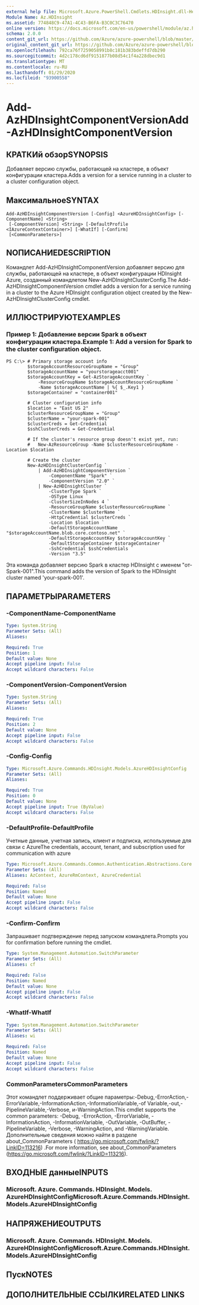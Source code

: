 ```yaml
---
external help file: Microsoft.Azure.PowerShell.Cmdlets.HDInsight.dll-Help.xml
Module Name: Az.HDInsight
ms.assetid: 774848C9-47A1-4C43-B6FA-B3C0C3C76470
online version: https://docs.microsoft.com/en-us/powershell/module/az.hdinsight/add-azhdinsightcomponentversion
schema: 2.0.0
content_git_url: https://github.com/Azure/azure-powershell/blob/master/src/HDInsight/HDInsight/help/Add-AzHDInsightComponentVersion.md
original_content_git_url: https://github.com/Azure/azure-powershell/blob/master/src/HDInsight/HDInsight/help/Add-AzHDInsightComponentVersion.md
ms.openlocfilehash: 792ca76f7259058991b8c181b383bdeffd7db290
ms.sourcegitcommit: 4d2c178cd6df9151877b08d54c1f4a228dbec9d1
ms.translationtype: MT
ms.contentlocale: ru-RU
ms.lasthandoff: 01/29/2020
ms.locfileid: "93900558"
---
```

# <span data-ttu-id="3ff19-101">Add-AzHDInsightComponentVersion</span><span class="sxs-lookup"><span data-stu-id="3ff19-101">Add-AzHDInsightComponentVersion</span></span>

## <span data-ttu-id="3ff19-102">КРАТКИй обзор</span><span class="sxs-lookup"><span data-stu-id="3ff19-102">SYNOPSIS</span></span>
<span data-ttu-id="3ff19-103">Добавляет версию службы, работающей на кластере, в объект конфигурации кластера.</span><span class="sxs-lookup"><span data-stu-id="3ff19-103">Adds a version for a service running in a cluster to a cluster configuration object.</span></span>

## <span data-ttu-id="3ff19-104">Максимальное</span><span class="sxs-lookup"><span data-stu-id="3ff19-104">SYNTAX</span></span>

```
Add-AzHDInsightComponentVersion [-Config] <AzureHDInsightConfig> [-ComponentName] <String>
 [-ComponentVersion] <String> [-DefaultProfile <IAzureContextContainer>] [-WhatIf] [-Confirm]
 [<CommonParameters>]
```

## <span data-ttu-id="3ff19-105">NОПИСАНИЕ</span><span class="sxs-lookup"><span data-stu-id="3ff19-105">DESCRIPTION</span></span>
<span data-ttu-id="3ff19-106">Командлет Add-AzHDInsightComponentVersion добавляет версию для службы, работающей на кластере, в объект конфигурации HDInsight Azure, созданный командлетом New-AzHDInsightClusterConfig.</span><span class="sxs-lookup"><span data-stu-id="3ff19-106">The Add-AzHDInsightComponentVersion cmdlet adds a version for a service running in a cluster to the Azure HDInsight configuration object created by the New-AzHDInsightClusterConfig cmdlet.</span></span>

## <span data-ttu-id="3ff19-107">ИЛЛЮСТРИРУЮТ</span><span class="sxs-lookup"><span data-stu-id="3ff19-107">EXAMPLES</span></span>

### <span data-ttu-id="3ff19-108">Пример 1: Добавление версии Spark в объект конфигурации кластера.</span><span class="sxs-lookup"><span data-stu-id="3ff19-108">Example 1: Add a version for Spark to the cluster configuration object.</span></span>
```
PS C:\> # Primary storage account info
        $storageAccountResourceGroupName = "Group"
        $storageAccountName = "yourstorageacct001"
        $storageAccountKey = Get-AzStorageAccountKey `
            -ResourceGroupName $storageAccountResourceGroupName `
            -Name $storageAccountName | %{ $_.Key1 }
        $storageContainer = "container001"

        # Cluster configuration info
        $location = "East US 2"
        $clusterResourceGroupName = "Group"
        $clusterName = "your-spark-001"
        $clusterCreds = Get-Credential
        $sshClusterCreds = Get-Credential

        # If the cluster's resource group doesn't exist yet, run:
        #   New-AzResourceGroup -Name $clusterResourceGroupName -Location $location

        # Create the cluster
        New-AzHDInsightClusterConfig `
            | Add-AzHDInsightComponentVersion `
                -ComponentName "Spark" `
                -ComponentVersion "2.0" `
            | New-AzHDInsightCluster `
                -ClusterType Spark `
                -OSType Linux `
                -ClusterSizeInNodes 4 `
                -ResourceGroupName $clusterResourceGroupName `
                -ClusterName $clusterName `
                -HttpCredential $clusterCreds `
                -Location $location `
                -DefaultStorageAccountName "$storageAccountName.blob.core.contoso.net" `
                -DefaultStorageAccountKey $storageAccountKey `
                -DefaultStorageContainer $storageContainer `
                -SshCredential $sshCredentials `
                -Version "3.5"
```

<span data-ttu-id="3ff19-109">Эта команда добавляет версию Spark в кластер HDInsight с именем "от-Spark-001".</span><span class="sxs-lookup"><span data-stu-id="3ff19-109">This command adds the version of Spark to the HDInsight cluster named 'your-spark-001'.</span></span>

## <span data-ttu-id="3ff19-110">ПАРАМЕТРЫ</span><span class="sxs-lookup"><span data-stu-id="3ff19-110">PARAMETERS</span></span>

### <span data-ttu-id="3ff19-111">-ComponentName</span><span class="sxs-lookup"><span data-stu-id="3ff19-111">-ComponentName</span></span>
```yaml
Type: System.String
Parameter Sets: (All)
Aliases:

Required: True
Position: 1
Default value: None
Accept pipeline input: False
Accept wildcard characters: False
```

### <span data-ttu-id="3ff19-112">-ComponentVersion</span><span class="sxs-lookup"><span data-stu-id="3ff19-112">-ComponentVersion</span></span>
```yaml
Type: System.String
Parameter Sets: (All)
Aliases:

Required: True
Position: 2
Default value: None
Accept pipeline input: False
Accept wildcard characters: False
```

### <span data-ttu-id="3ff19-113">-Config</span><span class="sxs-lookup"><span data-stu-id="3ff19-113">-Config</span></span>
```yaml
Type: Microsoft.Azure.Commands.HDInsight.Models.AzureHDInsightConfig
Parameter Sets: (All)
Aliases:

Required: True
Position: 0
Default value: None
Accept pipeline input: True (ByValue)
Accept wildcard characters: False
```

### <span data-ttu-id="3ff19-114">-DefaultProfile</span><span class="sxs-lookup"><span data-stu-id="3ff19-114">-DefaultProfile</span></span>
<span data-ttu-id="3ff19-115">Учетные данные, учетная запись, клиент и подписка, используемые для связи с Azure</span><span class="sxs-lookup"><span data-stu-id="3ff19-115">The credentials, account, tenant, and subscription used for communication with azure</span></span>

```yaml
Type: Microsoft.Azure.Commands.Common.Authentication.Abstractions.Core.IAzureContextContainer
Parameter Sets: (All)
Aliases: AzContext, AzureRmContext, AzureCredential

Required: False
Position: Named
Default value: None
Accept pipeline input: False
Accept wildcard characters: False
```

### <span data-ttu-id="3ff19-116">-Confirm</span><span class="sxs-lookup"><span data-stu-id="3ff19-116">-Confirm</span></span>
<span data-ttu-id="3ff19-117">Запрашивает подтверждение перед запуском командлета.</span><span class="sxs-lookup"><span data-stu-id="3ff19-117">Prompts you for confirmation before running the cmdlet.</span></span>

```yaml
Type: System.Management.Automation.SwitchParameter
Parameter Sets: (All)
Aliases: cf

Required: False
Position: Named
Default value: None
Accept pipeline input: False
Accept wildcard characters: False
```

### <span data-ttu-id="3ff19-118">-WhatIf</span><span class="sxs-lookup"><span data-stu-id="3ff19-118">-WhatIf</span></span>
```yaml
Type: System.Management.Automation.SwitchParameter
Parameter Sets: (All)
Aliases: wi

Required: False
Position: Named
Default value: None
Accept pipeline input: False
Accept wildcard characters: False
```

### <span data-ttu-id="3ff19-119">CommonParameters</span><span class="sxs-lookup"><span data-stu-id="3ff19-119">CommonParameters</span></span>
<span data-ttu-id="3ff19-120">Этот командлет поддерживает общие параметры:-Debug,-ErrorAction,-ErrorVariable,-InformationAction,-InformationVariable,-of Variable,-out,-PipelineVariable,-Verbose, и-WarningAction.</span><span class="sxs-lookup"><span data-stu-id="3ff19-120">This cmdlet supports the common parameters: -Debug, -ErrorAction, -ErrorVariable, -InformationAction, -InformationVariable, -OutVariable, -OutBuffer, -PipelineVariable, -Verbose, -WarningAction, and -WarningVariable.</span></span> <span data-ttu-id="3ff19-121">Дополнительные сведения можно найти в разделе about_CommonParameters ( https://go.microsoft.com/fwlink/?LinkID=113216) .</span><span class="sxs-lookup"><span data-stu-id="3ff19-121">For more information, see about_CommonParameters (https://go.microsoft.com/fwlink/?LinkID=113216).</span></span>

## <span data-ttu-id="3ff19-122">ВХОДНЫЕ данные</span><span class="sxs-lookup"><span data-stu-id="3ff19-122">INPUTS</span></span>

### <span data-ttu-id="3ff19-123">Microsoft. Azure. Commands. HDInsight. Models. AzureHDInsightConfig</span><span class="sxs-lookup"><span data-stu-id="3ff19-123">Microsoft.Azure.Commands.HDInsight.Models.AzureHDInsightConfig</span></span>

## <span data-ttu-id="3ff19-124">НАПРЯЖЕНИЕ</span><span class="sxs-lookup"><span data-stu-id="3ff19-124">OUTPUTS</span></span>

### <span data-ttu-id="3ff19-125">Microsoft. Azure. Commands. HDInsight. Models. AzureHDInsightConfig</span><span class="sxs-lookup"><span data-stu-id="3ff19-125">Microsoft.Azure.Commands.HDInsight.Models.AzureHDInsightConfig</span></span>

## <span data-ttu-id="3ff19-126">Пуск</span><span class="sxs-lookup"><span data-stu-id="3ff19-126">NOTES</span></span>

## <span data-ttu-id="3ff19-127">ДОПОЛНИТЕЛЬНЫЕ ССЫЛКИ</span><span class="sxs-lookup"><span data-stu-id="3ff19-127">RELATED LINKS</span></span>
